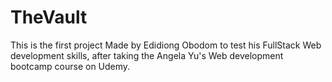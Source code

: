 # TheVault
This is the first project Made by Edidiong Obodom to test his FullStack Web development skills, 
after taking the Angela Yu's Web development bootcamp course on Udemy.
